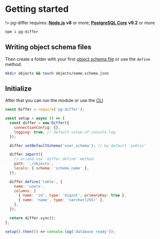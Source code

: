 # Getting started

!> pg-differ requires: **[Node.js](https://nodejs.org/)** **v8** or more; **[PostgreSQL Core](https://www.postgresql.org/download/)** **v9.2** or more

```bash
npm i pg-differ
```

## Writing object schema files

Then create a folder with your first [object schema file](objects.md) or use the `define` method.

```bash
mkdir objects && touch objects/name.schema.json
```

## Initialize

After that you can run the module or use the [CLI](cli.md)

```javascript
const Differ = require('pg-differ');

const setup = async () => {
  const differ = new Differ({
    connectionConfig: {},
    logging: true, // default value of console.log
  });

  differ.setDefaultSchema('user_schema'); // by default 'public'

  differ.import({
    // or/and use 'differ.define' method
    path: './objects',
    locals: { schema: 'schema_name' },
  });

  differ.define('table', {
    name: 'users',
    columns: [
      { name: 'id', type: 'bigint', primaryKey: true },
      { name: 'name', type: 'varchar(255)' },
    ],
  });

  return differ.sync();
};

setup().then(() => console.log('database ready'));
```
